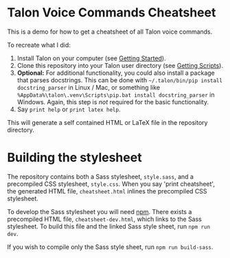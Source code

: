 # Talon Voice Commands Cheatsheet

This is a demo for how to get a cheatsheet of all Talon voice commands.

To recreate what I did:

1. Install Talon on your computer (see [Getting Started][talon-getting-started]).
2. Clone this repository into your Talon user directory (see [Getting Scripts](talon-getting-scripts)).
3. **Optional:** For additional functionality, you could also install a package that parses docstrings. This can be done with `~/.talon/bin/pip install docstring_parser` in Linux / Mac, or something like `%AppData%\talon\.venv\Scripts\pip.bat install docstring_parser` in Windows. Again, this step is *not* required for the basic functionality.
4. Say `print help` or `print latex help`.

This will generate a self contained HTML or LaTeX file in the repository directory.

# Building the stylesheet

The repository contains both a Sass stylesheet, `style.sass`, and a precompiled CSS stylesheet, `style.css`.
When you say 'print cheatsheet', the generated HTML file, `cheatsheet.html` inlines the precompiled CSS stylesheet.

To develop the Sass stylesheet you will need [npm][install-npm].
There exists a precompiled HTML file, `cheatsheet-dev.html`, which links to the Sass stylesheet.
To build this file and the linked Sass style sheet, run `npm run dev`.

If you wish to compile only the Sass style sheet, run `npm run build-sass`.

[talon-getting-started]: https://talonvoice.com/docs/index.html#getting-started
[talon-getting-scripts]: https://talonvoice.com/docs/index.html#getting-scripts
[install-npm]: https://nodejs.org/en/
